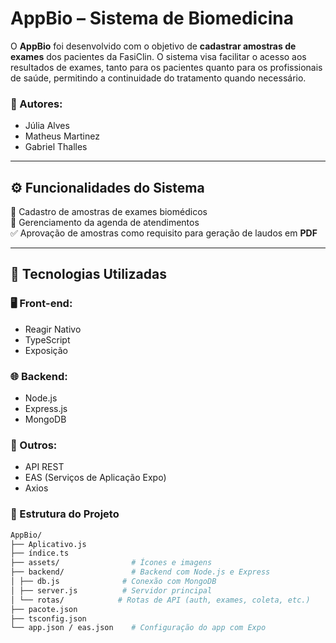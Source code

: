 # AppBio   – Sistema de Biomedicina

O **AppBio** foi desenvolvido com o objetivo de **cadastrar amostras de exames** dos pacientes da FasiClin. O sistema visa facilitar o acesso aos resultados de exames, tanto para os pacientes quanto para os profissionais de saúde, permitindo a continuidade do tratamento quando necessário.

### 👥 Autores:

- Júlia Alves
- Matheus Martinez
- Gabriel Thalles

---

## ⚙️ Funcionalidades do Sistema

🧪 Cadastro de amostras de exames biomédicos  
📅 Gerenciamento da agenda de atendimentos  
✅ Aprovação de amostras como requisito para geração de laudos em **PDF**  

---

## 🧰 Tecnologias Utilizadas

### 🖥️ Front-end:

- Reagir Nativo
- TypeScript
- Exposição

### 🌐 Backend:

- Node.js
- Express.js
- MongoDB

### 📂 Outros:

- API REST
- EAS (Serviços de Aplicação Expo)
- Axios

### 📁 Estrutura do Projeto

``` bash
AppBio/
├── Aplicativo.js
├── índice.ts
├── assets/                # Ícones e imagens
├── backend/               # Backend com Node.js e Express
│ ├── db.js              # Conexão com MongoDB
│ ├── server.js          # Servidor principal
│ └── rotas/            # Rotas de API (auth, exames, coleta, etc.)
├── pacote.json
├── tsconfig.json
└── app.json / eas.json    # Configuração do app com Expo
